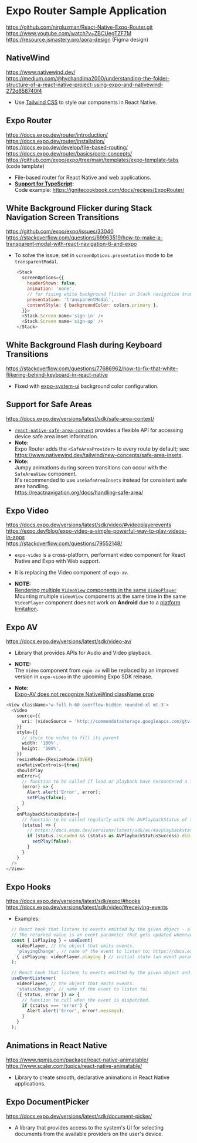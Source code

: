 # Expo Router Sample Application

https://github.com/nirgluzman/React-Native-Expo-Router.git
https://www.youtube.com/watch?v=ZBCUegTZF7M
https://resource.jsmastery.pro/aora-design (Figma design)

## NativeWind

https://www.nativewind.dev/ <br/>
https://medium.com/@hychandima2000/understanding-the-folder-structure-of-a-react-native-project-using-expo-and-nativewind-272d656740f4

- Use [Tailwind CSS](https://tailwindcss.com/) to style our components in React Native.

## Expo Router

https://docs.expo.dev/router/introduction/
https://docs.expo.dev/router/installation/
https://docs.expo.dev/develop/file-based-routing/
https://docs.expo.dev/router/basics/core-concepts/
https://github.com/expo/expo/tree/main/templates/expo-template-tabs (code template)

- File-based router for React Native and web applications.
- **[Support for TypeScript](https://docs.expo.dev/router/reference/typed-routes/):**<br />
  Code example: https://ignitecookbook.com/docs/recipes/ExpoRouter/

## White Background Flicker during Stack Navigation Screen Transitions

https://github.com/expo/expo/issues/33040 <br/>
https://stackoverflow.com/questions/69963519/how-to-make-a-transparent-modal-with-react-navigation-6-and-expo

- To solve the issue, set in `screenOptions.presentation` mode to be `transparentModal`.

```js
    <Stack
      screenOptions={{
        headerShown: false,
        animation: 'none',
        // for fixing white background flicker in Stack navigation transitions.
        presentation: 'transparentModal',
        contentStyle: { backgroundColor: colors.primary },
      }}>
      <Stack.Screen name='sign-in' />
      <Stack.Screen name='sign-up' />
    </Stack>
```

## White Background Flash during Keyboard Transitions

https://stackoverflow.com/questions/77686962/how-to-fix-that-white-flikering-behind-keyboard-in-react-native

- Fixed with [expo-system-ui](https://docs.expo.dev/versions/latest/sdk/system-ui/) background color configuration.

## Support for Safe Areas

https://docs.expo.dev/versions/latest/sdk/safe-area-context/ <br />

- [`react-native-safe-area-context`](https://appandflow.github.io/react-native-safe-area-context/) provides a flexible API for accessing device safe area inset information.
- **Note:** <br/>
  Expo Router adds the `<SafeAreaProvider>` to every route by default; see: https://www.nativewind.dev/tailwind/new-concepts/safe-area-insets.
- **Note:** <br/>
  Jumpy animations during screen transitions can occur with the `SafeAreaView` component. <br/>
  It's recommended to use `useSafeAreaInsets` instead for consistent safe area handling. <br/>
  https://reactnavigation.org/docs/handling-safe-area/

## Expo Video

https://docs.expo.dev/versions/latest/sdk/video/#videoplayerevents <br/>
https://expo.dev/blog/expo-video-a-simple-powerful-way-to-play-videos-in-apps <br/>
https://stackoverflow.com/questions/79552148/

- `expo-video` is a cross-platform, performant video component for React Native and Expo with Web support.
- It is replacing the Video component of `expo-av`.

- **NOTE:** <br/>
  [Rendering multiple `VideoView` components in the same `VideoPlayer`](https://stackoverflow.com/questions/79552148/)<br />
  Mounting multiple `VideoView` components at the same time in the same `VideoPlayer` component does not work on **Android** due to a [platform limitation](https://github.com/expo/expo/issues/35012).

## Expo AV

https://docs.expo.dev/versions/latest/sdk/video-av/ <br/>

- Library that provides APIs for Audio and Video playback.

- **NOTE:** <br/>
  The `Video` component from `expo-av` will be replaced by an improved version in `expo-video` in the upcoming Expo SDK release.

- **Note:** <br/>
  [Expo-AV does not recognize NativeWind className prop](https://stackoverflow.com/questions/79551685/does-expo-av-support-classname-prop)

```ts
<View className='w-full h-60 overflow-hidden rounded-xl mt-3'>
  <Video
    source={{
      uri: (videoSource = 'http://commondatastorage.googleapis.com/gtv-videos-bucket/sample/ElephantsDream.mp4'), // VIDEO PLACEHOLDER
    }}
    style={{
      // style the video to fill its parent
      width: '100%',
      height: '100%',
    }}
    resizeMode={ResizeMode.COVER}
    useNativeControls={true}
    shouldPlay
    onError={
      // function to be called if load or playback have encountered a fatal error.
      (error) => {
        Alert.alert('Error', error);
        setPlay(false);
      }
    }
    onPlaybackStatusUpdate={
      // function to be called regularly with the AVPlaybackStatus of the video.
      (status) => {
        // https://docs.expo.dev/versions/latest/sdk/av/#avplaybackstatussuccess
        if (status.isLoaded && (status as AVPlaybackStatusSuccess).didJustFinish) {
          setPlay(false);
        }
      }
    }
  />
</View>
```

## Expo Hooks

https://docs.expo.dev/versions/latest/sdk/expo/#hooks <br/>
https://docs.expo.dev/versions/latest/sdk/video/#receiving-events

- Examples:

```ts
  // React hook that listens to events emitted by the given object - allows us to listen to events emitted by the player.
  // The returned value is an event parameter that gets updated whenever a new event is dispatched.
  const { isPlaying } = useEvent(
    videoPlayer, // the object that emits events.
    'playingChange', // name of the event to listen to; https://docs.expo.dev/versions/latest/sdk/video/#videoplayerevents
    { isPlaying: videoPlayer.playing } // initial state (an event parameter to use until the event is called for the first time).
  );
```
```ts
  // React hook that listens to events emitted by the given object and calls the listener function whenever a new event is dispatched.
  useEventListener(
    videoPlayer, // the object that emits events.
    'statusChange', // name of the event to listen to;
    ({ status, error }) => {
      // function to call when the event is dispatched.
      if (status === 'error') {
        Alert.alert('Error', error!.message);
      }
    }
  );
```
## Animations in React Native

https://www.npmjs.com/package/react-native-animatable/ <br/>
https://www.scaler.com/topics/react-native-animatable/

- Library to create smooth, declarative animations in React Native applications.

## Expo DocumentPicker

https://docs.expo.dev/versions/latest/sdk/document-picker/

- A library that provides access to the system's UI for selecting documents from the available providers on the user's device.
